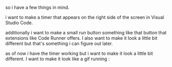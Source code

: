 so i have a few things in mind. 


i want to make a timer that appears on the right side of the screen in Visual Studio Code.

additionally i want to make a small run button something like that button that extensions like Code Runner offers. I also want to make it look a little bit different but that's something i can figure out later.

as of now i have the timer working but i want to make it look a little bit different.
I want to make it look like a gif running : 
